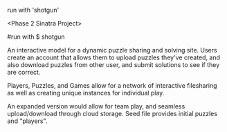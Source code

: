 run with 'shotgun'

<Phase 2 Sinatra Project>

#run with     $ shotgun

An interactive model for a dynamic puzzle sharing and solving site. Users create an account that allows them to upload puzzles they've created, and also download puzzles from other user, and submit solutions to see if they are correct. 

Players, Puzzles, and Games allow for a network of interactive filesharing as well as creating unique instances for individual play. 

An expanded version would allow for team play, and seamless upload/download through cloud storage. 
Seed file provides initial puzzles and "players".
